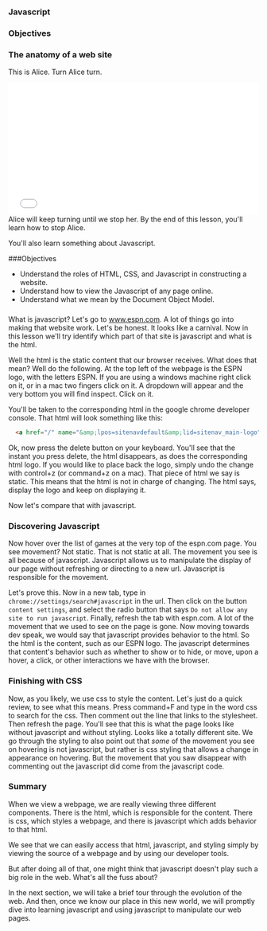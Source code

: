 ### Javascript

### Objectives


### The anatomy of a web site

This is Alice.  Turn Alice turn.


<iframe height='265' scrolling='no' title='js and the web' src='//codepen.io/flatiron/embed/ggyKpb/?height=265&theme-id=0&default-tab=html,result&embed-version=2&editable=true' frameborder='no' allowtransparency='true' allowfullscreen='true' style='width: 100%;'>See the Pen <a href='https://codepen.io/flatiron/pen/ggyKpb/'>js and the web</a> by Jeffrey Katz (<a href='http://codepen.io/flatiron'>@flatiron</a>) on <a href='http://codepen.io'>CodePen</a>.
</iframe>
Alice will keep turning until we stop her.  By the end of this lesson, you'll learn how to stop Alice.  

You'll also learn something about Javascript.

###Objectives

* Understand the roles of HTML, CSS, and Javascript in constructing a website.
* Understand how to view the Javascript of any page online.
* Understand what we mean by the Document Object Model.  

###

What is javascript?  Let's go to www.espn.com.  A lot of things go into making that website work.  Let's be honest. It looks like a carnival.  Now in this lesson we'll try identify which part of that site is javascript and what is the html.

Well the html is the static content that our browser receives.  What does that mean?  Well do the following.  At the top left of the webpage is the ESPN logo, with the letters ESPN.  If you are using a windows machine right click on it, or in a mac two fingers click on it.  A dropdown will appear and the very bottom you will find inspect.  Click on it.  

You'll be taken to the corresponding html in the google chrome developer console.  That html will look something like this:

```html
  <a href="/" name="&amp;lpos=sitenavdefault&amp;lid=sitenav_main-logo">ESPN</a>
```

Ok, now press the delete button on your keyboard.  You'll see that the instant you press delete, the html disappears, as does the corresponding html logo.  If you would like to place back the logo, simply undo the change with control+z (or command+z on a mac).  That piece of html we say is static.  This means that the html is not in charge of changing.  The html says, display the logo and keep on displaying it.

Now let's compare that with javascript.

### Discovering Javascript

Now hover over the list of games at the very top of the espn.com page.  You see movement?  Not static.  That is not static at all.  The movement you see is all because of javascript.  Javascript allows us to manipulate the display of our page without refreshing or directing to a new url.  Javascript is responsible for the movement.  

Let's prove this.  Now in a new tab, type in `chrome://settings/search#javascript` in the url.  Then click on the button `content settings`, and select the radio button that says `Do not allow any site to run javascript`.  Finally, refresh the tab with espn.com.  A lot of the movement that we used to see on the page is gone.  Now moving towards dev speak, we would say that javascript provides behavior to the html.  So the html is the content, such as our ESPN logo.  The javascript determines that content's behavior such as whether to show or to hide, or move, upon a hover, a click, or other interactions we have with the browser.

### Finishing with CSS

Now, as you likely, we use css to style the content.  Let's just do a quick review, to see what this means. Press command+F and type in the word css to search for the css.  Then comment out the line that links to the stylesheet.  Then refresh the page.  You'll see that this is what the page looks like without javascript and without styling.  Looks like a totally different site.  We go through the styling to also point out that *some* of the movement you see on hovering is not javascript, but rather is css styling that allows a change in appearance on hovering.  But the movement that you saw disappear with commenting out the javascript did come from the javascript code.  

### Summary

When we view a webpage, we are really viewing three different components.  There is the html, which is responsible for the content.  There is css, which styles a webpage, and there is javascript which adds behavior to that html.  

We see that we can easily access that html, javascript, and styling simply by viewing the source of a webpage and by using our developer tools.  

But after doing all of that, one might think that javascript doesn't play such a big role in the web.  What's all the fuss about?

In the next section, we will take a brief tour through the evolution of the web.  And then, once we know our place in this new world, we will promptly dive into learning javascript and using javascript to manipulate our web pages.
